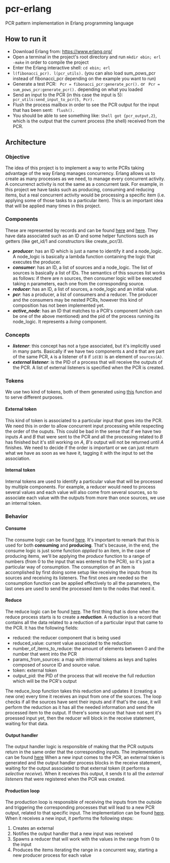 # pcr-erlang
PCR pattern implementation in Erlang programming language

## How to run it
- Download Erlang from: https://www.erlang.org/
- Open a terminal in the project's root directory and run ```mkdir ebin; erl -make``` in order to compile the project
- Enter the Erlang interactive shell: ```cd ebin; erl```
- ```l(fibonacci_pcr). l(pcr_utils).``` (you can also load sum_pows_pcr instead of fibonacci_pcr depending on the example you want to run)
- Generate a test PCR: ``` Pcr = fibonacci_pcr:generate_pcr().``` or ``` Pcr = sum_pows_pcr:generate_pcr().``` depending on what you loaded
- Send an input to the PCR (in this case the input is 5): ``` pcr_utils:send_input_to_pcr(5, Pcr).```
- Flush the process mailbox in order to see the PCR output for the input that has been sent: ``` flush().```
- You should be able to see something like: ``` Shell got {pcr_output,2} ```, which is the output that the current process (the shell) received from the PCR.

## Architecture
### Objective
The idea of this project is to implement a way to write PCRs taking advantage of the way Erlang manages concurrency. Erlang allows us to create as many processes as we need, to manage every concurrent activity. A concurrenct activity is not the same as a concurrent task. For example, in this project we have tasks such as producing, consuming and reducing items, but a real concurrent activity would be processing a specific item (i.e. applying some of those tasks to a particular item). This is an important idea that will be applied many times in this project.

### Components
These are represented by records and can be found [here](https://github.com/german94/pcr-erlang/blob/master/src/pcr_components.erl) and [here](https://github.com/german94/pcr-erlang/blob/master/src/pcr_nodes.erl). They have data associated such as an ID and some helper functions such as getters (like get_id/1 and constructors like create_pcr/3).

  * _**producer**_: has an ID which is just a name to identify it and a node_logic. A node_logic is basically a lambda function containing the logic that executes the producer.
  * _**consumer**_: has an ID, a list of sources and a node_logic. The list of sources is basically a list of IDs. The semantics of this sources list works as follows: if there are n sources, then consumer logic will be executed taking n parameters, each one from the corresponding source.
  * _**reducer**_: has an ID, a list of sources, a node_logic and an initial value.
  * _**pcr**_: has a producer, a list of consumers and a reducer. The producer and the consumers may be nested PCRs, however this kind of composition has not been implemented yet.
  * _**active_node**_: has an ID that matches to a PCR's component (which can be one of the above mentioned) and the pid of the process running its node_logic. It represents a _living_ component.
  
 ### Concepts
 
 * _**listener**_: this concept has not a type associated, but it's implicitly used in many parts. Basically if we have two components `A` and `B` that are part of the same PCR, `A` is a listener of `B` if `id(B)` is an element of `sources(A)`.
 * _**external listener**_: is the PID of a process that will receive the outputs of the PCR. A list of external listeners is specified when the PCR is created.
  
 ### Tokens
We use two kind of tokens, both of them generated using [this](https://github.com/german94/pcr-erlang/blob/master/src/pcr_utils.erl#L51) function and to serve different purposes.
 #### External token
 This kind of token is associated to a particular input that goes into the PCR. We need this in order to allow concurrent input processing while respecting the order of the ouputs. This could be bad in the sense that if we have two inputs _A_ and _B_ that were sent to the PCR and all the processing related to _B_ has finished but it's still working on _A_, _B's_ output will not be returned until _A_ finishes. We need to decide if the order is important or we can just return what we have as soon as we have it, tagging it with the input to set the association.
 #### Internal token
 Internal tokens are used to identify a particular value that will be processed by multiple components. For example, a reducer would need to process several values and each value will also come from several sources, so to associate each value with the outputs from more than once sources, we use an internal token.
 
 ### Behavior
 
 #### Consume
The consume logic can be found [here](https://github.com/german94/pcr-erlang/blob/master/src/pcr_consume.erl). It's important to remark that this is used for both **consuming** and **producing**. That's because, in the end, the consume logic is just some function _applied_ to an item, in the case of producing items, we'll be applying the _produce_ function to a range of numbers (from 0 to the input that was entered to the PCR), so it's just a particular way of consumption.
The consumption of an item is accomplished by first doing some setup like receiving the inputs from its sources and receiving its listeners. The first ones are needed so the consumption function can be applied effectively to all the parameters, the last ones are used to send the processed item to the nodes that need it.

#### Reduce
The reduce logic can be found [here](https://github.com/german94/pcr-erlang/blob/master/src/pcr_reduce.erl). The first thing that is done when the reduce process starts is to create a _**reduction**_. A reduction is a record that contains all the data related to a reduction of a particular input that came to the PCR. It has the following fields:
* reduced: the reducer component that is being used
* reduced_value: current value associated to the reduction
* number_of_items_to_reduce: the amount of elements between 0 and the number that went into the PCR
* params_from_sources: a map with internal tokens as keys and tuples composed of source ID and source value.
* token: external token
* output_pid: the PID of the process that will receive the full reduction which will be the PCR's output

The reduce_loop function takes this reduction and updates it (creating a new one) every time it receives an input from one of the sources. The loop checks if all the sources have sent their inputs and if that's the case, it will perform the reduction as it has all the needed information and send the processed item to the output. If there's some source that have not sent it's proessed input yet, then the reducer will block in the receive statement, waiting for that data.

#### Output handler
The output handler logic is responsible of making that the PCR outputs return in the same order that the corresponding inputs. The implementation can be found [here](https://github.com/german94/pcr-erlang/blob/master/src/pcr_output_handler.erl) When a new input comes to the PCR, an external token is generated and the output handler process blocks in the receive statement, waiting for the output associated to that external token (it performs a _selective receive_). When it receives this output, it sends it to all the _external listeners_ that were registered when the PCR was created.

#### Production loop
The production loop is responsible of receiving the inputs from the outside and triggering the corresponding processes that will lead to a new PCR output, related to that specific input. The implementation can be found [here](https://github.com/german94/pcr-erlang/blob/master/src/pcr_init.erl#L13). When it receives a new input, it performs the following steps:
1. Creates an external
2. Notifies the output handler that a new input was received
3. Spawns a reducer that will work with the values in the range from 0 to the input
4. Produces the items iterating the range in a concurrent way, starting a new producer process for each value


